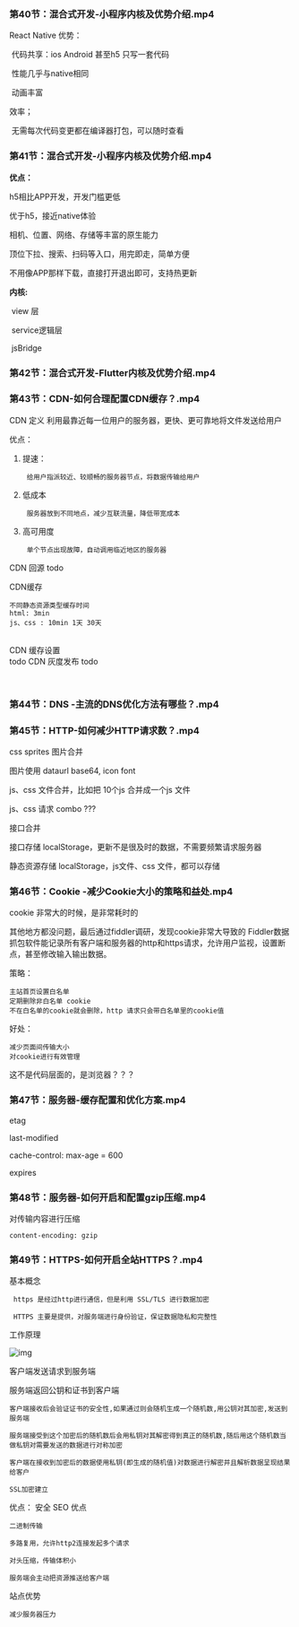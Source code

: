 
### 第40节：混合式开发-小程序内核及优势介绍.mp4

React Native 优势：

​	代码共享：ios Android 甚至h5 只写一套代码

​	性能几乎与native相同

​	动画丰富

效率；

​	无需每次代码变更都在编译器打包，可以随时查看

### 第41节：混合式开发-小程序内核及优势介绍.mp4

**优点：**

h5相比APP开发，开发门槛更低

优于h5，接近native体验

相机、位置、网络、存储等丰富的原生能力

顶位下拉、搜索、扫码等入口，用完即走，简单方便

不用像APP那样下载，直接打开退出即可，支持热更新



**内核:**

​	view 层

​	service逻辑层

​	jsBridge





### 第42节：混合式开发-Flutter内核及优势介绍.mp4



### 第43节：CDN-如何合理配置CDN缓存？.mp4
CDN 定义
	利用最靠近每一位用户的服务器，更快、更可靠地将文件发送给用户


优点：
	
1. 提速：
	
		给用户指派较近、较顺畅的服务器节点，将数据传输给用户
	
2. 低成本

		服务器放到不同地点，减少互联流量，降低带宽成本
3. 高可用度

	
		单个节点出现故障，自动调用临近地区的服务器
	

CDN 回源
	todo

CDN缓存

	不同静态资源类型缓存时间
	html: 3min
	js、css : 10min 1天 30天

​	
CDN 缓存设置
​		
	todo
CDN 灰度发布
	todo

​	
### 第44节：DNS -主流的DNS优化方法有哪些？.mp4

### 第45节：HTTP-如何减少HTTP请求数？.mp4


css sprites 图片合并

图片使用 dataurl base64, icon font

js、css 文件合并，比如把 10个js 合并成一个js 文件

js、css 请求 combo ???

接口合并

接口存储 localStorage，更新不是很及时的数据，不需要频繁请求服务器

静态资源存储 localStorage，js文件、css 文件，都可以存储



### 第46节：Cookie -减少Cookie大小的策略和益处.mp4

cookie 非常大的时候，是非常耗时的

其他地方都没问题，最后通过fiddler调研，发现cookie非常大导致的
	Fiddler数据抓包软件能记录所有客户端和服务器的http和https请求，允许用户监视，设置断点，甚至修改输入输出数据。

策略：

	主站首页设置白名单
	定期删除非白名单 cookie
	不在白名单的cookie就会删除，http 请求只会带白名单里的cookie值

好处：

	减少页面间传输大小
	对cookie进行有效管理

这不是代码层面的，是浏览器？？？

### 第47节：服务器-缓存配置和优化方案.mp4


etag

last-modified


cache-control: max-age = 600

expires

### 第48节：服务器-如何开启和配置gzip压缩.mp4

对传输内容进行压缩

	content-encoding: gzip

### 第49节：HTTPS-如何开启全站HTTPS？.mp4

基本概念

	 https 是经过http进行通信，但是利用 SSL/TLS 进行数据加密
	 
	 HTTPS 主要是提供，对服务端进行身份验证，保证数据隐私和完整性

 工作原理


 ![img](https://img2020.cnblogs.com/blog/280044/202006/280044-20200612161635713-426288106.png)

 

 客户端发送请求到服务端

服务端返回公钥和证书到客户端
	
	客户端接收后会验证证书的安全性,如果通过则会随机生成一个随机数,用公钥对其加密,发送到服务端
	
	服务端接受到这个加密后的随机数后会用私钥对其解密得到真正的随机数,随后用这个随机数当做私钥对需要发送的数据进行对称加密
	
	客户端在接收到加密后的数据使用私钥(即生成的随机值)对数据进行解密并且解析数据呈现结果给客户
	
	SSL加密建立 	

优点：
	安全
	SEO
优点

	二进制传输
	
	多路复用，允许http2连接发起多个请求
	
	对头压缩，传输体积小
	
	服务端会主动把资源推送给客户端

站点优势

	减少服务器压力


​	
